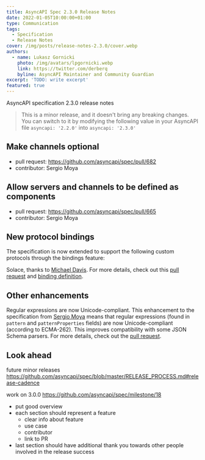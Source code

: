 ```yaml
---
title: AsyncAPI Spec 2.3.0 Release Notes
date: 2022-01-05T10:00:00+01:00
type: Communication
tags:
  - Specification
  - Release Notes
cover: /img/posts/release-notes-2.3.0/cover.webp
authors:
  - name: Lukasz Gornicki
    photo: /img/avatars/lpgornicki.webp
    link: https://twitter.com/derberq
    byline: AsyncAPI Maintainer and Community Guardian
excerpt: 'TODO: write excerpt'
featured: true
---
```


AsyncAPI specification 2.3.0 release notes

> This is a minor release, and it doesn't bring any breaking changes. You can switch to it by modifying the following value in your AsyncAPI file `asyncapi: '2.2.0'` into `asyncapi: '2.3.0'`

## Make channels optional

- pull request: https://github.com/asyncapi/spec/pull/682
- contributor: Sergio Moya

## Allow servers and channels to be defined as components

- pull request: https://github.com/asyncapi/spec/pull/665
- contributor: Sergio Moya

## New protocol bindings

The specification is now extended to support the following custom protocols through the bindings feature:

Solace, thanks to [Michael Davis](https://github.com/damaru-inc). For more details, check out this [pull request](https://github.com/asyncapi/spec/pull/666) and [binding definition](https://github.com/asyncapi/bindings/tree/master/solace).

## Other enhancements

Regular expressions are now Unicode-compliant. This enhancement to the specification from [Sergio Moya](https://www.linkedin.com/in/smoya) means that regular expressions (found in `pattern` and `patternProperties` fields) are now Unicode-compliant (according to ECMA-262). This improves compatibility with some JSON Schema parsers. For more details, check out the [pull request](https://github.com/asyncapi/spec-json-schemas/pull/145).

## Look ahead

future minor releases https://github.com/asyncapi/spec/blob/master/RELEASE_PROCESS.md#release-cadence

work on 3.0.0 https://github.com/asyncapi/spec/milestone/18






- put good overview
- each section should represent a feature
  - clear info about feature
  - use case
  - contributor
  - link to PR
- last section should have additional thank you towards other people involved in the release success
